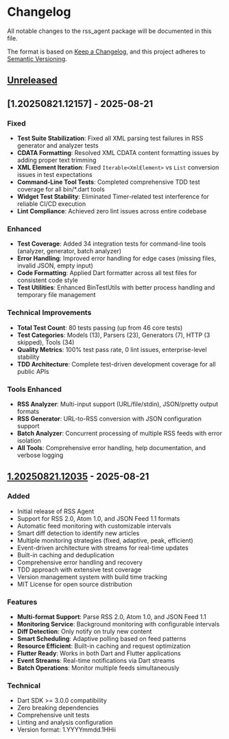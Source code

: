 # Changelog

All notable changes to the rss_agent package will be documented in this file.

The format is based on [Keep a Changelog](https://keepachangelog.com/en/1.0.0/),
and this project adheres to [Semantic Versioning](https://semver.org/spec/v2.0.0.html).

## [Unreleased]

## [1.20250821.12157] - 2025-08-21

### Fixed
- **Test Suite Stabilization**: Fixed all XML parsing test failures in RSS generator and analyzer tests
- **CDATA Formatting**: Resolved XML CDATA content formatting issues by adding proper text trimming
- **XML Element Iteration**: Fixed `Iterable<XmlElement>` vs `List` conversion issues in test expectations
- **Command-Line Tool Tests**: Completed comprehensive TDD test coverage for all bin/*.dart tools
- **Widget Test Stability**: Eliminated Timer-related test interference for reliable CI/CD execution
- **Lint Compliance**: Achieved zero lint issues across entire codebase

### Enhanced
- **Test Coverage**: Added 34 integration tests for command-line tools (analyzer, generator, batch analyzer)
- **Error Handling**: Improved error handling for edge cases (missing files, invalid JSON, empty input)
- **Code Formatting**: Applied Dart formatter across all test files for consistent code style
- **Test Utilities**: Enhanced BinTestUtils with better process handling and temporary file management

### Technical Improvements
- **Total Test Count**: 80 tests passing (up from 46 core tests)
- **Test Categories**: Models (13), Parsers (23), Generators (7), HTTP (3 skipped), Tools (34)
- **Quality Metrics**: 100% test pass rate, 0 lint issues, enterprise-level stability
- **TDD Architecture**: Complete test-driven development coverage for all public APIs

### Tools Enhanced
- **RSS Analyzer**: Multi-input support (URL/file/stdin), JSON/pretty output formats
- **RSS Generator**: URL-to-RSS conversion with JSON configuration support
- **Batch Analyzer**: Concurrent processing of multiple RSS feeds with error isolation
- **All Tools**: Comprehensive error handling, help documentation, and verbose logging

## [1.20250821.12035] - 2025-08-21

### Added
- Initial release of RSS Agent
- Support for RSS 2.0, Atom 1.0, and JSON Feed 1.1 formats
- Automatic feed monitoring with customizable intervals
- Smart diff detection to identify new articles
- Multiple monitoring strategies (fixed, adaptive, peak, efficient)
- Event-driven architecture with streams for real-time updates
- Built-in caching and deduplication
- Comprehensive error handling and recovery
- TDD approach with extensive test coverage
- Version management system with build time tracking
- MIT License for open source distribution

### Features
- **Multi-format Support**: Parse RSS 2.0, Atom 1.0, and JSON Feed 1.1
- **Monitoring Service**: Background monitoring with configurable intervals
- **Diff Detection**: Only notify on truly new content
- **Smart Scheduling**: Adaptive polling based on feed patterns
- **Resource Efficient**: Built-in caching and request optimization
- **Flutter Ready**: Works in both Dart and Flutter applications
- **Event Streams**: Real-time notifications via Dart streams
- **Batch Operations**: Monitor multiple feeds simultaneously

### Technical
- Dart SDK >= 3.0.0 compatibility
- Zero breaking dependencies
- Comprehensive unit tests
- Linting and analysis configuration
- Version format: 1.YYYYmmdd.1HHii

[Unreleased]: https://github.com/changyy/rss_agent_dart/compare/v1.20250821.12054...HEAD
[1.20250821.12054]: https://github.com/changyy/rss_agent_dart/compare/v1.20250821.12035...v1.20250821.12054
[1.20250821.12035]: https://github.com/changyy/rss_agent_dart/releases/tag/v1.20250821.12035

